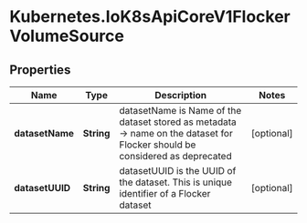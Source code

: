 # Kubernetes.IoK8sApiCoreV1FlockerVolumeSource

## Properties

Name | Type | Description | Notes
------------ | ------------- | ------------- | -------------
**datasetName** | **String** | datasetName is Name of the dataset stored as metadata -&gt; name on the dataset for Flocker should be considered as deprecated | [optional] 
**datasetUUID** | **String** | datasetUUID is the UUID of the dataset. This is unique identifier of a Flocker dataset | [optional] 


